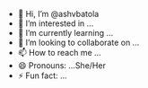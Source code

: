 - 👋 Hi, I’m @ashvbatola
- 👀 I’m interested in ...
- 🌱 I’m currently learning ...
- 💞️ I’m looking to collaborate on ...
- 📫 How to reach me ...
- 😄 Pronouns: ...She/Her
- ⚡ Fun fact: ...

<!---
ashvbatola/ashvbatola is a ✨ special ✨ repository because its `README.md` (this file) appears on your GitHub profile.
You can click the Preview link to take a look at your changes.
--->

